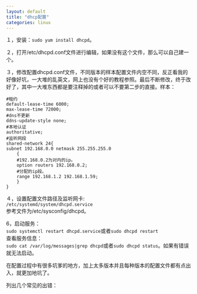 ```yaml
---
layout: default
title: "dhcp配置"
categories: linux
---
```


１，安装：`sudo yum install dhcpd`。

２，打开/etc/dhcpd.conf文件进行编辑，如果没有这个文件，那么可以自己建一个。

３，修改配置dhcpd.conf文件，不同版本的样本配置文件内空不同，反正看我的好像好坑，一大堆的乱英文，网上也没有个好的教程参照。最后不断修改，终于改好了，其中一大堆东西都是要注释掉的或者可以不要第二步的直接。样本：

    #租约
    default-lease-time 6000;
    max-lease-time 72000;
    #dns不更新
    ddns-update-style none;
    #本地认证
    authoritative;
    #监听网段
    shared-network 24{
    subnet 192.168.0.0 netmask 255.255.255.0
        {
        #192.168.0.2为对内的ip。
        option routers 192.168.0.2;
        #分配的ip段。
        range 192.168.1.2 192.168.1.59;
        }
    }

４，设置配置文件路径及监听网卡:</br>               `/etc/systemd/system/dhcpd.service`</br>参考文件为/etc/sysconfig/dhcpd。

6，启动服务：<br>
`sudo systemctl restart dhcpd.service`或者`sudo dhcpd restart`<br>查看服务信息：<br>`sudo cat /var/log/messages|grep dhcpd`或者`sudo dhcpd status`。如果有错误就无法启动。

在配置过程中有很多坑爹的地方，加上太多版本并且每种版本的配置文件都有点出入，就更加地坑了。

列出几个常见的出错：



